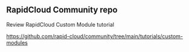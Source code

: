 ## RapidCloud Community repo 

Review RapidCloud Custom Module tutorial

https://github.com/rapid-cloud/community/tree/main/tutorials/custom-modules

